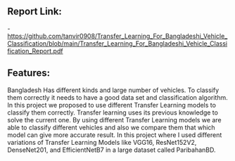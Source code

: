 ## Report Link: 
-https://github.com/tanvir0908/Transfer_Learning_For_Bangladeshi_Vehicle_Classification/blob/main/Transfer_Learning_For_Bangladeshi_Vehicle_Classification_Report.pdf

## Features:
Bangladesh Has different kinds and large number
of vehicles. To classify them correctly it needs to have a good
data set and classification algorithm. In this project we proposed to
use different Transfer Learning models to classify them correctly.
Transfer learning uses its previous knowledge to solve the current
one. By using different Transfer Learning models we are able to
classify different vehicles and also we compare them that which
model can give more accurate result. In this project
where I used different variations of Transfer
Learning Models like VGG16, ResNet152V2,
DenseNet201, and EfficientNetB7 in a large
dataset called ParibahanBD.
